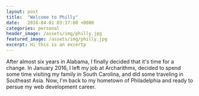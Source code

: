 ```yaml
---
layout: post
title:  "Welcome to Philly"
date:   2016-04-01 03:37:00 +0000
categories: personal
header_image: /assets/img/philly.jpg
featured_image: /assets/img/philly.jpg
excerpt: Hi this is an excertp
---
```


After almost six years in Alabama, I finally decided that it's time for a change. In January 2016, I left my job at Archarithms, decided to spend some time visiting 
my family in South Carolina, and did some traveling in Southeast Asia. Now, I'm back to my hometown of Philadelphia and ready to persue my web development career.